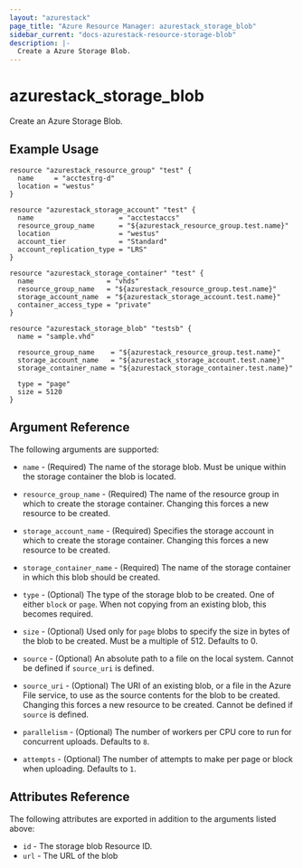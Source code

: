 ```yaml
---
layout: "azurestack"
page_title: "Azure Resource Manager: azurestack_storage_blob"
sidebar_current: "docs-azurestack-resource-storage-blob"
description: |-
  Create a Azure Storage Blob.
---
```


# azurestack\_storage\_blob

Create an Azure Storage Blob.

## Example Usage

```hcl
resource "azurestack_resource_group" "test" {
  name     = "acctestrg-d"
  location = "westus"
}

resource "azurestack_storage_account" "test" {
  name                     = "acctestaccs"
  resource_group_name      = "${azurestack_resource_group.test.name}"
  location                 = "westus"
  account_tier             = "Standard"
  account_replication_type = "LRS"
}

resource "azurestack_storage_container" "test" {
  name                  = "vhds"
  resource_group_name   = "${azurestack_resource_group.test.name}"
  storage_account_name  = "${azurestack_storage_account.test.name}"
  container_access_type = "private"
}

resource "azurestack_storage_blob" "testsb" {
  name = "sample.vhd"

  resource_group_name    = "${azurestack_resource_group.test.name}"
  storage_account_name   = "${azurestack_storage_account.test.name}"
  storage_container_name = "${azurestack_storage_container.test.name}"

  type = "page"
  size = 5120
}
```

## Argument Reference

The following arguments are supported:

* `name` - (Required) The name of the storage blob. Must be unique within the storage container the blob is located.

* `resource_group_name` - (Required) The name of the resource group in which to
    create the storage container. Changing this forces a new resource to be created.

* `storage_account_name` - (Required) Specifies the storage account in which to create the storage container.
 Changing this forces a new resource to be created.

* `storage_container_name` - (Required) The name of the storage container in which this blob should be created.

* `type` - (Optional) The type of the storage blob to be created. One of either `block` or `page`. When not copying from an existing blob,
    this becomes required.

* `size` - (Optional) Used only for `page` blobs to specify the size in bytes of the blob to be created. Must be a multiple of 512. Defaults to 0.

* `source` - (Optional) An absolute path to a file on the local system. Cannot be defined if `source_uri` is defined.

* `source_uri` - (Optional) The URI of an existing blob, or a file in the Azure File service, to use as the source contents
    for the blob to be created. Changing this forces a new resource to be created. Cannot be defined if `source` is defined.

* `parallelism` - (Optional) The number of workers per CPU core to run for concurrent uploads. Defaults to `8`.

* `attempts` - (Optional) The number of attempts to make per page or block when uploading. Defaults to `1`.

## Attributes Reference

The following attributes are exported in addition to the arguments listed above:

* `id` - The storage blob Resource ID.
* `url` - The URL of the blob
